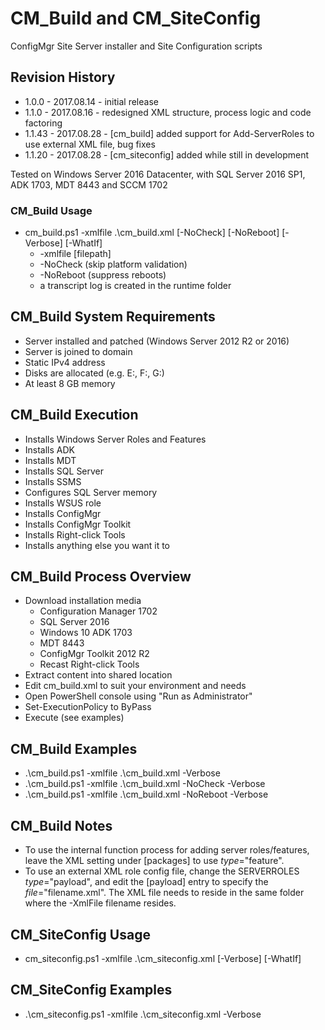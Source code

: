 # CM_Build and CM_SiteConfig
ConfigMgr Site Server installer and Site Configuration scripts

## Revision History
* 1.0.0  - 2017.08.14 - initial release
* 1.1.0  - 2017.08.16 - redesigned XML structure, process logic and code factoring
* 1.1.43 - 2017.08.28 - [cm_build] added support for Add-ServerRoles to use external XML file, bug fixes
* 1.1.20 - 2017.08.28 - [cm_siteconfig] added while still in development

Tested on Windows Server 2016 Datacenter, with SQL Server 2016 SP1, ADK 1703, MDT 8443 and SCCM 1702

### CM_Build Usage

* cm_build.ps1 -xmlfile .\cm_build.xml [-NoCheck] [-NoReboot] [-Verbose] [-WhatIf]
  * -xmlfile [filepath]
  * -NoCheck (skip platform validation)
  * -NoReboot (suppress reboots)
  * a transcript log is created in the runtime folder

## CM_Build System Requirements

* Server installed and patched (Windows Server 2012 R2 or 2016)
* Server is joined to domain
* Static IPv4 address
* Disks are allocated (e.g. E:, F:, G:)
* At least 8 GB memory

## CM_Build Execution

* Installs Windows Server Roles and Features
* Installs ADK
* Installs MDT
* Installs SQL Server
* Installs SSMS
* Configures SQL Server memory
* Installs WSUS role
* Installs ConfigMgr
* Installs ConfigMgr Toolkit
* Installs Right-click Tools
* Installs anything else you want it to

## CM_Build Process Overview

* Download installation media
  * Configuration Manager 1702
  * SQL Server 2016
  * Windows 10 ADK 1703
  * MDT 8443
  * ConfigMgr Toolkit 2012 R2
  * Recast Right-click Tools
* Extract content into shared location
* Edit cm_build.xml to suit your environment and needs
* Open PowerShell console using "Run as Administrator"
* Set-ExecutionPolicy to ByPass 
* Execute (see examples)

## CM_Build Examples

* .\cm_build.ps1 -xmlfile .\cm_build.xml -Verbose
* .\cm_build.ps1 -xmlfile .\cm_build.xml -NoCheck -Verbose
* .\cm_build.ps1 -xmlfile .\cm_build.xml -NoReboot -Verbose

## CM_Build Notes

* To use the internal function process for adding server roles/features, leave the XML setting under [packages] to use *type*="feature".
* To use an external XML role config file, change the SERVERROLES *type*="payload", and edit the [payload] entry to specify the *file*="filename.xml".  The XML file needs to reside in the same folder where the -XmlFile filename resides.

## CM_SiteConfig Usage

* cm_siteconfig.ps1 -xmlfile .\cm_siteconfig.xml [-Verbose] [-WhatIf]

## CM_SiteConfig Examples

* .\cm_siteconfig.ps1 -xmlfile .\cm_siteconfig.xml -Verbose
